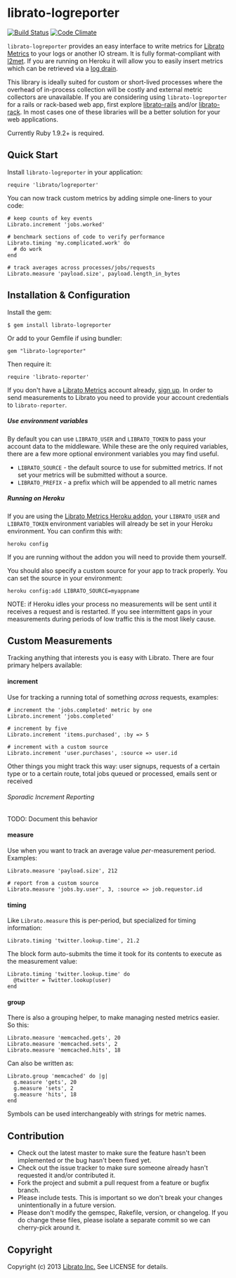 librato-logreporter
=======

[![Build Status](https://secure.travis-ci.org/librato/librato-logreporter.png?branch=master)](http://travis-ci.org/librato/librato-logreporter) [![Code Climate](https://codeclimate.com/github/librato/librato-logreporter.png)](https://codeclimate.com/github/librato/librato-logreporter)

`librato-logreporter` provides an easy interface to write metrics for [Librato Metrics](https://metrics.librato.com/) to your logs or another IO stream. It is fully format-compliant with [l2met](https://github.com/ryandotsmith/l2met). If you are running on Heroku it will allow you to easily insert metrics which can be retrieved via a [log drain](https://devcenter.heroku.com/articles/logging#syslog-drains).

This library is ideally suited for custom or short-lived processes where the overhead of in-process collection will be costly and external metric collectors are unavailable. If you are considering using `librato-logreporter` for a rails or rack-based web app, first explore [librato-rails](https://github.com/librato/librato-rails) and/or [librato-rack](https://github.com/librato/librato-rack). In most cases one of these libraries will be a better solution for your web applications.

Currently Ruby 1.9.2+ is required.

## Quick Start

Install `librato-logreporter` in your application:

    require 'librato/logreporter'

You can now track custom metrics by adding simple one-liners to your code:

    # keep counts of key events
    Librato.increment 'jobs.worked'

    # benchmark sections of code to verify performance
    Librato.timing 'my.complicated.work' do
      # do work
    end

    # track averages across processes/jobs/requests
    Librato.measure 'payload.size', payload.length_in_bytes

## Installation & Configuration

Install the gem:

    $ gem install librato-logreporter

Or add to your Gemfile if using bundler:

    gem "librato-logreporter"

Then require it:

    require 'librato-reporter'

If you don't have a [Librato Metrics](https://metrics.librato.com/) account already, [sign up](https://metrics.librato.com/). In order to send measurements to Librato you need to provide your account credentials to `librato-reporter`.

##### Use environment variables

By default you can use `LIBRATO_USER` and `LIBRATO_TOKEN` to pass your account data to the middleware. While these are the only required variables, there are a few more optional environment variables you may find useful.

* `LIBRATO_SOURCE` - the default source to use for submitted metrics. If not set your metrics will be submitted without a source.
* `LIBRATO_PREFIX` - a prefix which will be appended to all metric names

##### Running on Heroku

If you are using the [Librato Metrics Heroku addon](https://addons.heroku.com/librato), your `LIBRATO_USER` and `LIBRATO_TOKEN` environment variables will already be set in your Heroku environment. You can confirm this with:

    heroku config

If you are running without the addon you will need to provide them yourself.

You should also specify a custom source for your app to track properly. You can set the source in your environment:

    heroku config:add LIBRATO_SOURCE=myappname

NOTE: if Heroku idles your process no measurements will be sent until it receives a request and is restarted. If you see intermittent gaps in your measurements during periods of low traffic this is the most likely cause.

## Custom Measurements

Tracking anything that interests you is easy with Librato. There are four primary helpers available:

#### increment

Use for tracking a running total of something _across_ requests, examples:

    # increment the 'jobs.completed' metric by one
    Librato.increment 'jobs.completed'

    # increment by five
    Librato.increment 'items.purchased', :by => 5

    # increment with a custom source
    Librato.increment 'user.purchases', :source => user.id

Other things you might track this way: user signups, requests of a certain type or to a certain route, total jobs queued or processed, emails sent or received

###### Sporadic Increment Reporting

TODO: Document this behavior

#### measure

Use when you want to track an average value _per_-measurement period. Examples:

    Librato.measure 'payload.size', 212

    # report from a custom source
    Librato.measure 'jobs.by.user', 3, :source => job.requestor.id

#### timing

Like `Librato.measure` this is per-period, but specialized for timing information:

    Librato.timing 'twitter.lookup.time', 21.2

The block form auto-submits the time it took for its contents to execute as the measurement value:

    Librato.timing 'twitter.lookup.time' do
      @twitter = Twitter.lookup(user)
    end

#### group

There is also a grouping helper, to make managing nested metrics easier. So this:

    Librato.measure 'memcached.gets', 20
    Librato.measure 'memcached.sets', 2
    Librato.measure 'memcached.hits', 18

Can also be written as:

    Librato.group 'memcached' do |g|
      g.measure 'gets', 20
      g.measure 'sets', 2
      g.measure 'hits', 18
    end

Symbols can be used interchangeably with strings for metric names.

## Contribution

* Check out the latest master to make sure the feature hasn't been implemented or the bug hasn't been fixed yet.
* Check out the issue tracker to make sure someone already hasn't requested it and/or contributed it.
* Fork the project and submit a pull request from a feature or bugfix branch.
* Please include tests. This is important so we don't break your changes unintentionally in a future version.
* Please don't modify the gemspec, Rakefile, version, or changelog. If you do change these files, please isolate a separate commit so we can cherry-pick around it.

## Copyright

Copyright (c) 2013 [Librato Inc.](http://librato.com) See LICENSE for details.
